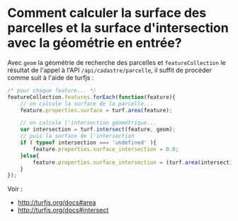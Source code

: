 # Comment calculer la surface des parcelles et la surface d'intersection avec la géométrie en entrée?

Avec `geom` la géométrie de recherche des parcelles et `featureCollection` le résultat de l'appel à l'API `/api/cadastre/parcelle`, il suffit de procéder comme suit à l'aide de turfjs :

```javascript
/* pour chaque feature... */
featureCollection.features.forEach(function(feature){
    // on calcule la surface de la parcelle...
    feature.properties.surface = turf.area(feature);

    // on calcule l'intersection géométrique...
    var intersection = turf.intersect(feature, geom);
    // puis la surface de l'intersection
    if ( typeof intersection === 'undefined' ){
        feature.properties.surface_intersection = 0.0;
    }else{
        feature.properties.surface_intersection = (turf.area(intersection)).toFixed(2);
    }
});
```

Voir :

* http://turfjs.org/docs#area
* http://turfjs.org/docs#intersect
